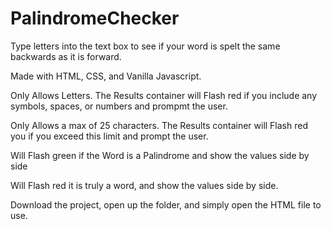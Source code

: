 # PalindromeChecker

Type letters into the text box to see if your word is spelt the same backwards as it is forward.

Made with HTML, CSS, and Vanilla Javascript. 

Only Allows Letters. The Results container will Flash red if you include any symbols, spaces, or numbers and prompmt the user.

Only Allows a max of 25 characters. The Results container will Flash red you if you exceed this limit and prompt the user.

Will Flash green if the Word is a Palindrome and show the values side by side

Will Flash red it is truly a word, and show the values side by side.

Download the project, open up the folder, and simply open the HTML file to use.
